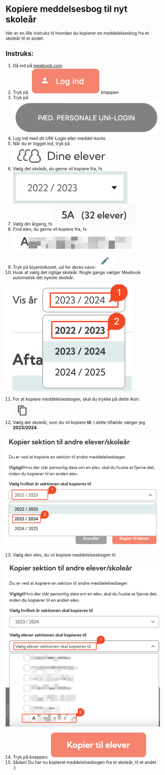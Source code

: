 # Kopiere meddelsesbog til nyt skoleår

Her er en lille instruks til hvordan du kopierer en meddelelsesbog fra et skoleår til et andet.&#x20;

## Instruks:

1. Gå ind på [meebook.com](https://meebook.com/)
2. Tryk på <img src="../.gitbook/assets/image (4) (1) (1) (1) (1).png" alt="" data-size="line">knappen
3. Tryk på <img src="../.gitbook/assets/image (1) (1) (1) (1) (1) (1) (1).png" alt="" data-size="line">
4. Log ind med dit UNI-Login eller meddel-konto
5. Når du er logget ind, tryk på <img src="../.gitbook/assets/image (2) (1) (1) (1) (1) (1) (1).png" alt="" data-size="line">
6. Vælg det skoleår, du gerne vil kopiere fra, fx <img src="../.gitbook/assets/image (3) (1) (1) (1) (1) (1).png" alt="" data-size="line">
7. Vælg din årgang, fx <img src="../.gitbook/assets/image (4) (1) (1) (1) (1) (1).png" alt="" data-size="line">
8. Find elev, du gerne vil kopiere fra, fx <img src="../.gitbook/assets/image (5) (1) (1) (1).png" alt="" data-size="line">
9. Tryk på blyantsikonet, ud for deres navn: <img src="../.gitbook/assets/image (6) (1) (1) (1).png" alt="" data-size="line">
10. Husk at vælg det rigtige skoleår. Nogle gange vælger Meebook automatisk det nyeste skoleår.

<img src="../.gitbook/assets/image (7) (1) (1).png" alt="" data-size="original">

11. For at kopiere meddelelsesbogen, skal du trykke på dette ikon: <img src="../.gitbook/assets/image (8) (1).png" alt="" data-size="line">
12. Vælg det skoleår, som du vil kopiere **til**. I dette tilfælde vælger jeg **2023/2024**.

![](<../.gitbook/assets/image (9) (1).png>)

13. Vælg den elev, du vil kopiere meddelelsesbogen til.

![](<../.gitbook/assets/image (10) (1).png>)

14. Tryk på knappen: <img src="../.gitbook/assets/image (11) (1).png" alt="" data-size="line">
15. Sådan! Du har nu kopieret meddelelsesbogen fra et skoleår, til et andet :)

